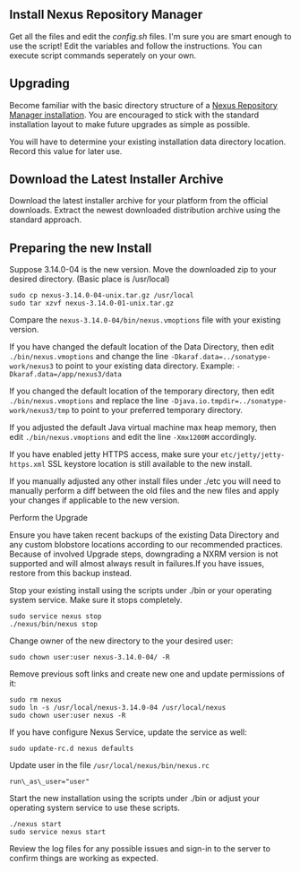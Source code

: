 
## Install Nexus Repository Manager

Get all the files and edit the *config.sh* files. I'm sure you are smart enough to use the script! Edit the variables and follow the instructions. You can execute script commands seperately on your own. 

## Upgrading

Become familiar with the basic directory structure of a [Nexus Repository Manager installation](https://support.sonatype.com/hc/en-us/articles/231742807). You are encouraged to stick with the standard installation layout to make future upgrades as simple as possible.

You will have to determine your existing installation data directory location. Record this value for later use.

## Download the Latest Installer Archive

Download the latest installer archive for your platform from the official downloads.
Extract the newest downloaded distribution archive using the standard approach.

## Preparing the new Install

Suppose 3.14.0-04 is the new version.
Move the downloaded zip to your desired directory. (Basic place is /usr/local)

```
sudo cp nexus-3.14.0-04-unix.tar.gz /usr/local
sudo tar xzvf nexus-3.14.0-01-unix.tar.gz
```

Compare the `nexus-3.14.0-04/bin/nexus.vmoptions` file with your existing version.

If you have changed the default location of the Data Directory, then edit `./bin/nexus.vmoptions` and change the line `-Dkaraf.data=../sonatype-work/nexus3` to point to your existing data directory. Example: `-Dkaraf.data=/app/nexus3/data`

If you changed the default location of the temporary directory,  then edit `./bin/nexus.vmoptions` and replace the line `-Djava.io.tmpdir=../sonatype-work/nexus3/tmp` to point to your preferred temporary directory.

If you adjusted the default Java virtual machine max heap memory, then edit `./bin/nexus.vmoptions` and edit the line `-Xmx1200M` accordingly.

If you have enabled jetty HTTPS access, make sure your `etc/jetty/jetty-https.xml` SSL keystore location is still available to the new install.

If you manually adjusted any other install files under ./etc you will need to manually perform a diff between the old files and the new files and apply your changes if applicable to the new version.

Perform the Upgrade

Ensure you have taken recent backups of the existing Data Directory and any custom blobstore locations according to our recommended practices. Because of involved Upgrade steps, downgrading a NXRM version is not supported and will almost always result in failures.If you have issues, restore from this backup instead.

Stop your existing install using the scripts under ./bin or your operating system service. Make sure it stops completely.

```
sudo service nexus stop
./nexus/bin/nexus stop
```

Change owner of the new directory to the your desired user:

```
sudo chown user:user nexus-3.14.0-04/ -R
```

Remove previous soft links and create new one and update permissions of it:

```
sudo rm nexus
sudo ln -s /usr/local/nexus-3.14.0-04 /usr/local/nexus
sudo chown user:user nexus -R
```

If you have configure Nexus Service, update the service as well:

```
sudo update-rc.d nexus defaults
```

Update user in the file `/usr/local/nexus/bin/nexus.rc`
```
run\_as\_user="user"
```

Start the new installation using the scripts under ./bin or adjust your operating system service to use these scripts.

```
./nexus start
sudo service nexus start
```

Review the log files for any possible issues and sign-in to the server to confirm things are working as expected.

